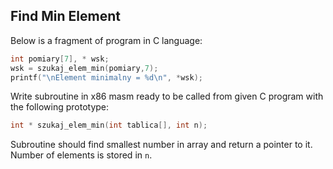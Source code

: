 ## Find Min Element

Below is a fragment of program in C language:

```c
int pomiary[7], * wsk;
wsk = szukaj_elem_min(pomiary,7);
printf("\nElement minimalny = %d\n", *wsk);
```

Write subroutine in x86 masm ready to be called from given C program with the following prototype:

```c
int * szukaj_elem_min(int tablica[], int n);
```

Subroutine should find smallest number in array and return a pointer to it. Number of elements is stored in `n`.
